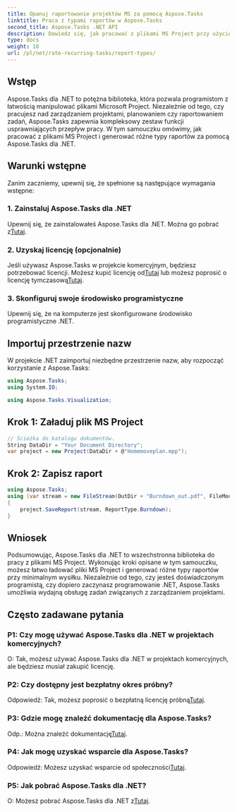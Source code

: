 ```yaml
---
title: Opanuj raportowanie projektów MS za pomocą Aspose.Tasks
linktitle: Praca z typami raportów w Aspose.Tasks
second_title: Aspose.Tasks .NET API
description: Dowiedz się, jak pracować z plikami MS Project przy użyciu Aspose.Tasks dla .NET. Bez problemu generuj różne typy raportów.
type: docs
weight: 16
url: /pl/net/rate-recurring-tasks/report-types/
---
```

## Wstęp
Aspose.Tasks dla .NET to potężna biblioteka, która pozwala programistom z łatwością manipulować plikami Microsoft Project. Niezależnie od tego, czy pracujesz nad zarządzaniem projektami, planowaniem czy raportowaniem zadań, Aspose.Tasks zapewnia kompleksowy zestaw funkcji usprawniających przepływ pracy. W tym samouczku omówimy, jak pracować z plikami MS Project i generować różne typy raportów za pomocą Aspose.Tasks dla .NET.
## Warunki wstępne
Zanim zaczniemy, upewnij się, że spełnione są następujące wymagania wstępne:
### 1. Zainstaluj Aspose.Tasks dla .NET
Upewnij się, że zainstalowałeś Aspose.Tasks dla .NET. Można go pobrać z[Tutaj](https://releases.aspose.com/tasks/net/).
### 2. Uzyskaj licencję (opcjonalnie)
 Jeśli używasz Aspose.Tasks w projekcie komercyjnym, będziesz potrzebować licencji. Możesz kupić licencję od[Tutaj](https://purchase.aspose.com/buy) lub możesz poprosić o licencję tymczasową[Tutaj](https://purchase.aspose.com/temporary-license/).
### 3. Skonfiguruj swoje środowisko programistyczne
Upewnij się, że na komputerze jest skonfigurowane środowisko programistyczne .NET.

## Importuj przestrzenie nazw
W projekcie .NET zaimportuj niezbędne przestrzenie nazw, aby rozpocząć korzystanie z Aspose.Tasks:
```csharp
using Aspose.Tasks;
using System.IO;

using Aspose.Tasks.Visualization;
```

## Krok 1: Załaduj plik MS Project
```csharp
// Ścieżka do katalogu dokumentów.
String DataDir = "Your Document Directory";
var project = new Project(DataDir + @"Homemoveplan.mpp");
```
## Krok 2: Zapisz raport
```csharp
using Aspose.Tasks;
using (var stream = new FileStream(OutDir + "Burndown_out.pdf", FileMode.Create))
{
    project.SaveReport(stream, ReportType.Burndown);
}
```

## Wniosek
Podsumowując, Aspose.Tasks dla .NET to wszechstronna biblioteka do pracy z plikami MS Project. Wykonując kroki opisane w tym samouczku, możesz łatwo ładować pliki MS Project i generować różne typy raportów przy minimalnym wysiłku. Niezależnie od tego, czy jesteś doświadczonym programistą, czy dopiero zaczynasz programowanie .NET, Aspose.Tasks umożliwia wydajną obsługę zadań związanych z zarządzaniem projektami.
## Często zadawane pytania
### P1: Czy mogę używać Aspose.Tasks dla .NET w projektach komercyjnych?
O: Tak, możesz używać Aspose.Tasks dla .NET w projektach komercyjnych, ale będziesz musiał zakupić licencję.
### P2: Czy dostępny jest bezpłatny okres próbny?
 Odpowiedź: Tak, możesz poprosić o bezpłatną licencję próbną[Tutaj](https://releases.aspose.com/tasks/net/).
### P3: Gdzie mogę znaleźć dokumentację dla Aspose.Tasks?
 Odp.: Można znaleźć dokumentację[Tutaj](https://reference.aspose.com/tasks/net/).
### P4: Jak mogę uzyskać wsparcie dla Aspose.Tasks?
 Odpowiedź: Możesz uzyskać wsparcie od społeczności[Tutaj](https://forum.aspose.com/c/tasks/15).
### P5: Jak pobrać Aspose.Tasks dla .NET?
 O: Możesz pobrać Aspose.Tasks dla .NET z[Tutaj](https://releases.aspose.com/tasks/net/).